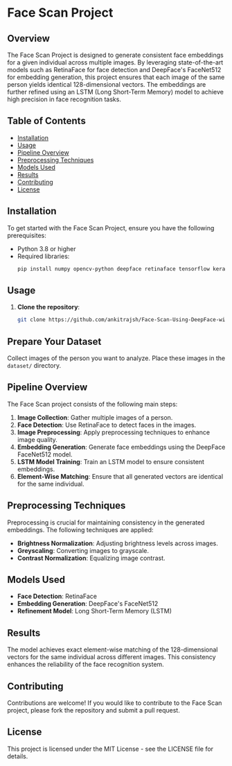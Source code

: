# Face Scan Project

## Overview

The Face Scan Project is designed to generate consistent face embeddings for a given individual across multiple images. By leveraging state-of-the-art models such as RetinaFace for face detection and DeepFace's FaceNet512 for embedding generation, this project ensures that each image of the same person yields identical 128-dimensional vectors. The embeddings are further refined using an LSTM (Long Short-Term Memory) model to achieve high precision in face recognition tasks.

## Table of Contents

- [Installation](#installation)
- [Usage](#usage)
- [Pipeline Overview](#pipeline-overview)
- [Preprocessing Techniques](#preprocessing-techniques)
- [Models Used](#models-used)
- [Results](#results)
- [Contributing](#contributing)
- [License](#license)

## Installation

To get started with the Face Scan Project, ensure you have the following prerequisites:

- Python 3.8 or higher
- Required libraries:
  ```bash
  pip install numpy opencv-python deepface retinaface tensorflow keras


## Usage

1. **Clone the repository**:
   ```bash
   git clone https://github.com/ankitrajsh/Face-Scan-Using-DeepFace-with-LSTM.git
   
## Prepare Your Dataset

Collect images of the person you want to analyze. Place these images in the `dataset/` directory.

## Pipeline Overview

The Face Scan project consists of the following main steps:

1. **Image Collection**: Gather multiple images of a person.
2. **Face Detection**: Use RetinaFace to detect faces in the images.
3. **Image Preprocessing**: Apply preprocessing techniques to enhance image quality.
4. **Embedding Generation**: Generate face embeddings using the DeepFace FaceNet512 model.
5. **LSTM Model Training**: Train an LSTM model to ensure consistent embeddings.
6. **Element-Wise Matching**: Ensure that all generated vectors are identical for the same individual.

## Preprocessing Techniques

Preprocessing is crucial for maintaining consistency in the generated embeddings. The following techniques are applied:

- **Brightness Normalization**: Adjusting brightness levels across images.
- **Greyscaling**: Converting images to grayscale.
- **Contrast Normalization**: Equalizing image contrast.

## Models Used

- **Face Detection**: RetinaFace
- **Embedding Generation**: DeepFace's FaceNet512
- **Refinement Model**: Long Short-Term Memory (LSTM)

## Results

The model achieves exact element-wise matching of the 128-dimensional vectors for the same individual across different images. This consistency enhances the reliability of the face recognition system.

## Contributing

Contributions are welcome! If you would like to contribute to the Face Scan project, please fork the repository and submit a pull request.

## License

This project is licensed under the MIT License - see the LICENSE file for details.

